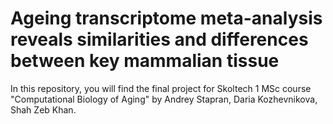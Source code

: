 # Ageing transcriptome meta-analysis reveals similarities and differences between key mammalian tissue
In this repository, you will find the final project for Skoltech 1 MSc course "Computational Biology of Aging" by Andrey Stapran, Daria Kozhevnikova, Shah Zeb Khan. 
